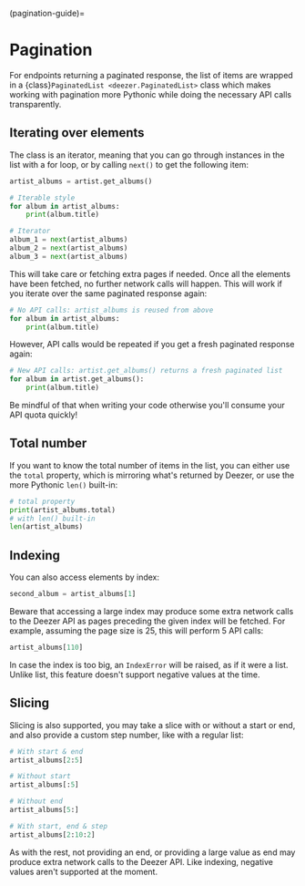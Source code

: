 (pagination-guide)=

# Pagination

For endpoints returning a paginated response, the list of items are wrapped in a {class}`PaginatedList <deezer.PaginatedList>` class which makes working with pagination more Pythonic while doing the necessary API calls transparently.

## Iterating over elements

The class is an iterator, meaning that you can go through instances in the list with a for loop, or by calling `next()` to get the following item:

```python
artist_albums = artist.get_albums()

# Iterable style
for album in artist_albums:
    print(album.title)

# Iterator
album_1 = next(artist_albums)
album_2 = next(artist_albums)
album_3 = next(artist_albums)
```

This will take care or fetching extra pages if needed. Once all the elements have been fetched, no further network calls will happen. This will work if you iterate over the same paginated response again:

```python
# No API calls: artist_albums is reused from above
for album in artist_albums:
    print(album.title)
```

However, API calls would be repeated if you get a fresh paginated response again:

```python
# New API calls: artist.get_albums() returns a fresh paginated list
for album in artist.get_albums():
    print(album.title)
```

Be mindful of that when writing your code otherwise you'll consume your API quota quickly!

## Total number

If you want to know the total number of items in the list, you can either use the `total` property, which is mirroring what's returned by Deezer, or use the more Pythonic `len()` built-in:

```python
# total property
print(artist_albums.total)
# with len() built-in
len(artist_albums)
```

## Indexing

You can also access elements by index:

```python
second_album = artist_albums[1]
```

Beware that accessing a large index may produce some extra network calls to the Deezer API as pages preceding the given index will be fetched. For example, assuming the page size is 25, this will perform 5 API calls:

```python
artist_albums[110]
```

In case the index is too big, an `IndexError` will be raised, as if it were a list. Unlike list, this feature doesn't support negative values at the time.

## Slicing

Slicing is also supported, you may take a slice with or without a start or end, and also provide a custom step number, like with a regular list:

```python
# With start & end
artist_albums[2:5]

# Without start
artist_albums[:5]

# Without end
artist_albums[5:]

# With start, end & step
artist_albums[2:10:2]
```

As with the rest, not providing an end, or providing a large value as end may produce extra network calls to the Deezer API. Like indexing, negative values aren't supported at the moment.
